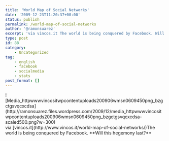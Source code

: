 ```yaml
---
title: 'World Map of Social Networks'
date: '2009-12-23T11:20:37+00:00'
status: publish
permalink: /world-map-of-social-networks
author: '@ramonsuarez'
excerpt: 'via vincos.it The world is being conquered by Facebook. Will this hegemony last?'
type: post
id: 88
category:
    - Uncategorized
tag:
    - english
    - facebook
    - socialmedia
    - stats
post_format: []
---
```

<div class="p_embed p_image_embed">![Media_httpwwwvincositwpcontentuploads200906wmsn0609450png_bzgctgsvqcxcdsa](http://ramonsuarez.files.wordpress.com/2009/12/media_httpwwwvincositwpcontentuploads200906wmsn0609450png_bzgctgsvqcxcdsa-scaled500.png?w=300)</div>via [vincos.it](http://www.vincos.it/world-map-of-social-networks/)</div>The world is being conquered by Facebook. **Will this hegemony last?**

</div>
